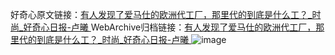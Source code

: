 好奇心原文链接：[有人发现了爱马仕的欧洲代工厂，那里代的到底是什么工？_时尚_好奇心日报-卢曦 ](https://www.qdaily.com/articles/11520.html)
WebArchive归档链接：[有人发现了爱马仕的欧洲代工厂，那里代的到底是什么工？_时尚_好奇心日报-卢曦 ](http://web.archive.org/web/20161113220833/http://www.qdaily.com:80/articles/11520.html)
![image](http://ww3.sinaimg.cn/large/007d5XDply1g3wa9eci1jj30u06cax6p)